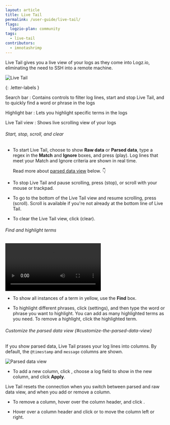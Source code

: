 ```yaml
---
layout: article
title: Live Tail
permalink: /user-guide/live-tail/
flags:
  logzio-plan: community
tags:
  - live-tail
contributors:
  - imnotashrimp
---
```


Live Tail gives you a live view of your logs as they come into Logz.io, eliminating the need to SSH into a remote machine.

![Live Tail]({{site.baseurl}}/images/live-tail/live-tail--live-tail-annotated.png)

{: .letter-labels }

  Search bar
  : Contains controls to filter log lines, start and stop Live Tail, and to quickly find a word or phrase in the logs

  Highlight bar
  : Lets you highlight specific terms in the logs

  Live Tail view
  : Shows live scrolling view of your logs

###### Start, stop, scroll, and clear

* To start Live Tail, choose to show **Raw data** or **Parsed data**, type a regex in the **Match** and **Ignore** boxes, and press <i class="li li-play"></i> (play). Log lines that meet your Match and Ignore criteria are shown in real time.

    Read more about [parsed data view](#customize-the-parsed-data-view) below. 👇

* To stop Live Tail and pause scrolling, press <i class="li li-stop"></i> (stop), or scroll with your mouse or trackpad.

* To go to the bottom of the Live Tail view and resume scrolling, press <i class="li li-scroll"></i> (scroll). Scroll is available if you're not already at the bottom line of Live Tail.

* To clear the Live Tail view, click <i class="li li-clear"></i> (clear).

###### Find and highlight terms

  <video autoplay loop>
    <source src="{{site.baseurl}}/videos/live-tail/live-tail--highlight-bar.mp4" type="video/mp4" />
  </video>

* To show all instances of a term in yellow, use the **Find** box.

* To highlight different phrases, click <i class="fas fa-ellipsis-h"></i> (settings), and then type the word or phrase you want to highlight. You can add as many highlighted terms as you need. To remove a highlight, click the highlighted term.

###### Customize the parsed data view {#customize-the-parsed-data-view}

If you show parsed data, Live Tail prases your log lines into columns. By default, the `@timestamp` and `message` columns are shown.

![Parsed data view]({{site.baseurl}}/images/live-tail/live-tail--parsed-data.png)

* To add a new column, click <i class="li li-plus"></i>, choose a log field to show in the new column, and click **Apply**.

<div class="info-box note">
  Live Tail resets the connection when you switch between parsed and raw data view, and when you add or remove a column.
</div>

* To remove a column, hover over the column header, and click <i class="li li-x"></i>.

* Hover over a column header and click <i class="li li-left-arrow"></i> or <i class="li li-right-arrow"></i> to move the column left or right.
